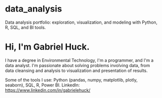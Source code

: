 # data_analysis
Data analysis portfolio: exploration, visualization, and modeling with Python, R, SQL, and BI tools.

# Hi, I'm Gabriel Huck.
I have a degree in Environmental Technology, I'm a programmer, and I'm a data analyst.
I'm passionate about solving problems involving data, from data cleansing and analysis to visualization and presentation of results.

Some of the tools I use: Python (pandas, numpy, matplotlib, plotly, seaborn), SQL, R, Power BI.
LinkedIn: https://www.linkedin.com/in/gabrielehuck/
